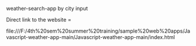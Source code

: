 weather-search-app by city input

Direct link to the website =

file:///F:/4th%20sem%20summer%20training/sample%20web%20apps/Javascript-weather-app-main/Javascript-weather-app-main/index.html
